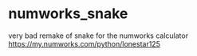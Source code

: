 # numworks_snake
very bad remake of snake for the numworks calculator
https://my.numworks.com/python/lonestar125
